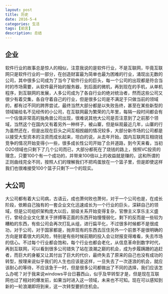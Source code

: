 ```yaml
---
layout: post
title: 历史
date: 2016-5-4
categories: 生活
tags: [前言]
description: 总结
---
```


## 企业

软件行业的故事总是惊人的相似，注意我说的是软件行业，不是互联网，毕竟互联网只是软件行业的一部分，在创造财富最为简单也最为困难的行业，涌现出无数的公司，其中很多公司成为了当今了软件行业的巨头，每一个公司的出现都是符合当时的市场需要，从软件最开始的服务器，到后面的微机，再到现在的手机，从单机程序，到互联网的发展，人多公司成为了各自行业的绝对统治者，然而这些公司又很少有着交集，各自守着自己的行业，但是很多公司是不满足于只做当前的领域的，都有过不同的跨界尝试，最终当然大部分都是以失败告终，甚至在某些新型的领域输给名不见经传的小公司，在互联网最为繁荣的几年里，每隔一段时间都会有一个估值非常高的独角兽公司出现，很难说其他大公司是否注意到了之前那个领域，当然这个在国内又有着另外一种样子，被山寨，但是纵观最近几年，山寨的行为虽然还在，但是出现在巨头之间互相觊觎的情况较多，大部分新市场的公司都是以接受大型资本的注资而成长起来，坦白的说，从去年开始，国内互联网互相烧钱竞争的情况开始变得小一些，很多成长性公司开始了合并道路，到今天来看，当初O2O领域也只剩下了几个公司而已，大部分都死在了烧钱的路上，按照VC投资的理念，只要100个有一个成功的，并带来100倍以上的收益就是赚的，这和所谓的正则曲线完全不同，按照人们的理解我们不把鸡蛋放在一个篮子里，但是即使这样我们也很难接受100个篮子只剩下一个的现实。

## 大公司

大公司都有着大公司病，古语云，成也萧何败也萧何，对于一个公司也是，在成长阶段，依赖自己独有的一套企业文化迅速成长为一个行业的巨头，深耕自己的领域，但是公司组织架构庞大以后，层级关系开始变得复杂，官僚主义享乐主义盛行，曾经企业文化里关于拼搏等正面的东西开始慢慢弱化，剩下的反而是一些较为糟粕的东西，有些公司会再次打乱从组，进行扁平化，不过很多时候都不是很成功，对于公司，对于国家都是，抛弃现有的东西去压住另外一个前景不是很明确的方向是冒着很大的风险，特别是有些时候前期的投入会让财报变得难看，失去市场的信心。不过每个行业都会饱和，每个行业也都会老化，从信息革命到数字时代，再到互联网，可以看到很多公司错失了站在浪潮之巅的机会，成为步履蹒跚的追赶者，而巨大的身躯又让其付出了巨大的代价，最终失去了原来的自己也没有成功的转型，按理来说似乎我们的人生也应该是这样，一旦失去了一次逐浪的机会，就应该耐心的等待，不应该急于一时，但是很多公司都做出了不同的选择，我们应该怎么办呢？对于我来说windows平台日暮西山，似乎及早转型才是，但是现在互联网也过了相对的爆发前，如果当时进入这一领域，未来也不可知。现在可以感知到新的一轮浪潮即将到来，这一次转型要抓住机会。





